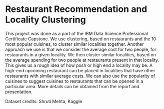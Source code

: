 # Restaurant Recommendation and Locality Clustering
This project was done as a part of the IBM Data Science Professional Certificate Capstone.
We use clustering, based on restaurants and the 10 most popular cuisines, to cluster similar localities together.
Another approach we use is that we consider the average cost for two people, for restaurants in a given locality. We then cluster similar localities, based on the average spending for two people at restaurants present in that locality. This gives us a rough idea of how posh or high end a locality may be. A high-end upcoming restaurant can be placed in localities that have other restaurants with similar average costs.
We can also use the popularity of cuisines to suggest cuisines to restaurants that can be opened in a particular area.
More details can be obtained from the report and presentation.

Dataset credits: Shruti Mehta, Kaggle
